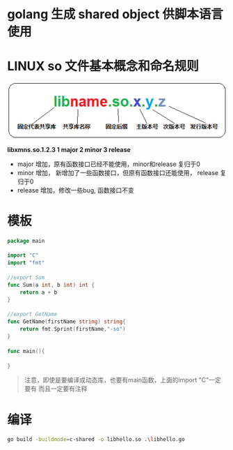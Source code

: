 # golang 生成 shared object 供脚本语言使用

# LINUX so 文件基本概念和命名规则
![版本示意图](./images/go-shared-object.png)

**libxmns.so.1.2.3 1 major 2 minor 3 release**

* major 增加，原有函数接口已经不能使用，minor和release 复归于0
* minor 增加， 新增加了一些函数接口，但原有函数接口还能使用， release 复归于0
* release 增加，修改一些bug, 函数接口不变

# 模板

```go
package main

import "C"
import "fmt"

//export Sum
func Sum(a int, b int) int {
	return a + b
}

//export GetName
func GetName(firstName string) string{
	return fmt.Sprint(firstName,"-so")
}

func main(){

}
```
> 注意，即使是要编译成动态库，也要有main函数，上面的import "C"一定要有 而且一定要有注释

# 编译
```bash
go build -buildmode=c-shared -o libhello.so .\libhello.go
```